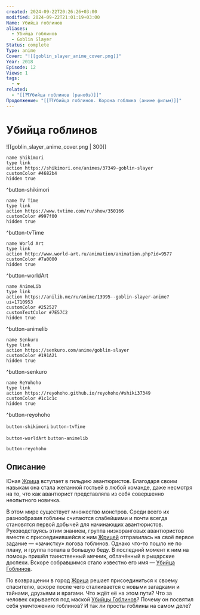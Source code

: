 ```yaml
---
created: 2024-09-22T20:26:26+03:00
modified: 2024-09-22T21:01:19+03:00
Name: Убийца гоблинов
aliases:
  - Убийца гоблинов
  - Goblin Slayer
Status: complete
Type: anime
Cover: "![[goblin_slayer_anime_cover.png]]"
Year: 2018
Episode: 12
Views: 1
tags:
  - ❤
related:
  - "[[⛩️Убийца гоблинов (ранобэ)]]"
Продолжение: "[[⛩️Убийца гоблинов. Корона гоблина (аниме фильм)]]"
---
```


# Убийца гоблинов

![[goblin_slayer_anime_cover.png | 300]]

```button
name Shikimori
type link
action https://shikimori.one/animes/37349-goblin-slayer
customColor #4682b4
hidden true
```
^button-shikimori

```button
name TV Time
type link
action https://www.tvtime.com/ru/show/350166
customColor #997f00
hidden true
```
^button-tvTime

```button
name World Art
type link
action http://www.world-art.ru/animation/animation.php?id=9577
customColor #7a0000
hidden true
```
^button-worldArt

```button
name AnimeLib
type link
action https://anilib.me/ru/anime/13995--goblin-slayer-anime?ui=1710953
customColor #252527
customTextColor #7E57C2
hidden true
```
^button-animelib

```button
name Senkuro
type link
action https://senkuro.com/anime/goblin-slayer
customColor #191A21
hidden true
```
^button-senkuro

```button
name ReYohoho
type link
action https://reyohoho.github.io/reyohoho/#shiki37349
customColor #1c1c1c
hidden true
```
^button-reyohoho



`button-shikimori` `button-tvTime`

`button-worldArt` `button-animelib`

`button-reyohoho`

## Описание

Юная [Жрица](https://shikimori.one/characters/148623-onna-shinkan) вступает в гильдию авантюристов. Благодаря своим навыкам она стала желанной гостьей в любой команде, даже несмотря на то, что как авантюрист представляла из себя совершенно неопытного новичка.

В этом мире существует множество монстров. Среди всего их разнообразия гоблины считаются слабейшими и почти всегда становятся первой добычей для начинающих авантюристов. Руководствуясь этим знанием, группа низкоранговых авантюристов вместе с присоединившейся к ним [Жрицей](https://shikimori.one/characters/148623-onna-shinkan) отправилась на своё первое задание — «зачистку» логова гоблинов. Однако что-то пошло не по плану, и группа попала в большую беду. В последний момент к ним на помощь пришёл таинственный мечник, облачённый в рыцарские доспехи. Вскоре собравшимся стало известно его имя — [Убийца Гоблинов](https://shikimori.one/characters/148622-goblin-slayer).

По возвращении в город [Жрица](https://shikimori.one/characters/148623-onna-shinkan) решает присоединиться к своему спасителю, вскоре после чего сталкивается с новыми загадками и тайнами, друзьями и врагами. Что ждёт её на этом пути? Что за человек скрывается под маской [Убийцы Гоблинов](https://shikimori.one/characters/148622-goblin-slayer)? Почему он посвятил себя уничтожению гоблинов? И так ли просты гоблины на самом деле?
